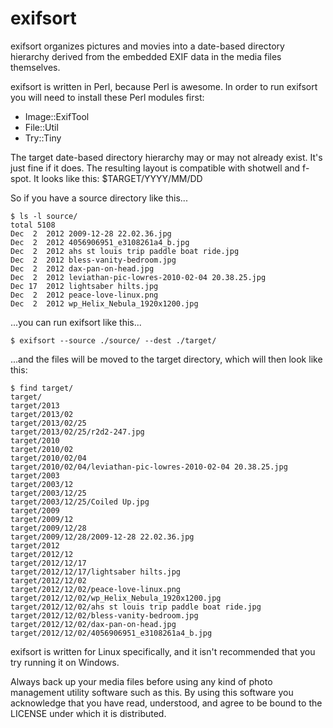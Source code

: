 exifsort
========

exifsort organizes pictures and movies into a date-based directory hierarchy
derived from the embedded EXIF data in the media files themselves.

exifsort is written in Perl, because Perl is awesome.  In order to run exifsort
you will need to install these Perl modules first:
* Image::ExifTool
* File::Util
* Try::Tiny

The target date-based directory hierarchy may or may not already exist.  It's
just fine if it does.  The resulting layout is compatible with shotwell and
f-spot.  It looks like this: $TARGET/YYYY/MM/DD

So if you have a source directory like this...

    $ ls -l source/
    total 5108
    Dec  2  2012 2009-12-28 22.02.36.jpg
    Dec  2  2012 4056906951_e3108261a4_b.jpg
    Dec  2  2012 ahs st louis trip paddle boat ride.jpg
    Dec  2  2012 bless-vanity-bedroom.jpg
    Dec  2  2012 dax-pan-on-head.jpg
    Dec  2  2012 leviathan-pic-lowres-2010-02-04 20.38.25.jpg
    Dec 17  2012 lightsaber hilts.jpg
    Dec  2  2012 peace-love-linux.png
    Dec  2  2012 wp_Helix_Nebula_1920x1200.jpg

...you can run exifsort like this...

    $ exifsort --source ./source/ --dest ./target/

...and the files will be moved to the target directory, which will then
look like this:

    $ find target/
    target/
    target/2013
    target/2013/02
    target/2013/02/25
    target/2013/02/25/r2d2-247.jpg
    target/2010
    target/2010/02
    target/2010/02/04
    target/2010/02/04/leviathan-pic-lowres-2010-02-04 20.38.25.jpg
    target/2003
    target/2003/12
    target/2003/12/25
    target/2003/12/25/Coiled Up.jpg
    target/2009
    target/2009/12
    target/2009/12/28
    target/2009/12/28/2009-12-28 22.02.36.jpg
    target/2012
    target/2012/12
    target/2012/12/17
    target/2012/12/17/lightsaber hilts.jpg
    target/2012/12/02
    target/2012/12/02/peace-love-linux.png
    target/2012/12/02/wp_Helix_Nebula_1920x1200.jpg
    target/2012/12/02/ahs st louis trip paddle boat ride.jpg
    target/2012/12/02/bless-vanity-bedroom.jpg
    target/2012/12/02/dax-pan-on-head.jpg
    target/2012/12/02/4056906951_e3108261a4_b.jpg

exifsort is written for Linux specifically, and it isn't recommended that you
try running it on Windows.

Always back up your media files before using any kind of photo management
utility software such as this.  By using this software you acknowledge that
you have read, understood, and agree to be bound to the LICENSE under which
it is distributed.
